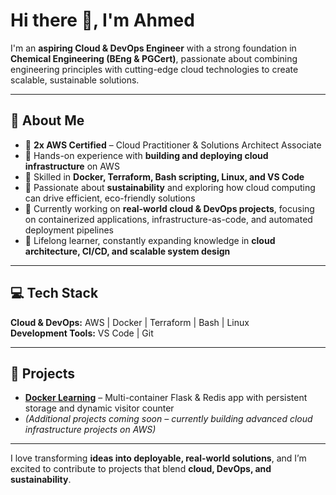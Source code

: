 # Hi there 👋, I'm Ahmed 

I'm an **aspiring Cloud & DevOps Engineer** with a strong foundation in **Chemical Engineering (BEng & PGCert)**, passionate about combining engineering principles with cutting-edge cloud technologies to create scalable, sustainable solutions.  

---

## 🌟 About Me
- 🔹 **2x AWS Certified** – Cloud Practitioner & Solutions Architect Associate  
- 🔹 Hands-on experience with **building and deploying cloud infrastructure** on AWS  
- 🔹 Skilled in **Docker, Terraform, Bash scripting, Linux, and VS Code**  
- 🔹 Passionate about **sustainability** and exploring how cloud computing can drive efficient, eco-friendly solutions  
- 🔹 Currently working on **real-world cloud & DevOps projects**, focusing on containerized applications, infrastructure-as-code, and automated deployment pipelines  
- 🔹 Lifelong learner, constantly expanding knowledge in **cloud architecture, CI/CD, and scalable system design**  

---

## 💻 Tech Stack
**Cloud & DevOps:** AWS | Docker | Terraform | Bash | Linux  
**Development Tools:** VS Code | Git  

---

## 🚀 Projects
- **[Docker Learning](https://github.com/ahmedmabdi/Docker-Learning.git)** – Multi-container Flask & Redis app with persistent storage and dynamic visitor counter  
- *(Additional projects coming soon – currently building advanced cloud infrastructure projects on AWS)*  

---

I love transforming **ideas into deployable, real-world solutions**, and I’m excited to contribute to projects that blend **cloud, DevOps, and sustainability**.  
